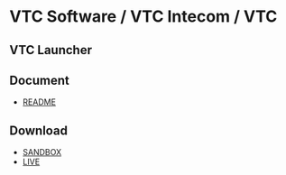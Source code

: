# VTC Software / VTC Intecom / VTC

## **VTC Launcher**

## **Document**
* [README](./launcher/README.md)

## **Download**
* [SANDBOX](./launcher/sandbox/Sandbox.zip)
* [LIVE](./launcher/live/VTCLauncher.zip)
